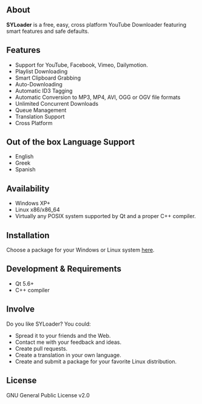 ## About

**SYLoader** is a free, easy, cross platform YouTube Downloader featuring smart features and safe defaults.

## Features
* Support for YouTube, Facebook, Vimeo, Dailymotion.
* Playlist Downloading
* Smart Clipboard Grabbing
* Auto-Downloading
* Automatic ID3 Tagging
* Automatic Conversion to MP3, MP4, AVI, OGG or OGV file formats
* Unlimited Concurrent Downloads
* Queue Management
* Translation Support
* Cross Platform

## Out of the box Language Support

* English
* Greek
* Spanish

## Availability

* Windows XP+
* Linux x86/x86_64
* Virtually any POSIX system supported by Qt and a proper C++ compiler.

## Installation

Choose a package for your Windows or Linux system [here](http://panastasiadist.github.io/SYLoader/).

## Development & Requirements

* Qt 5.6+
* C++ compiler

## Involve

Do you like SYLoader? You could:

* Spread it to your friends and the Web.
* Contact me with your feedback and ideas.
* Create pull requests.
* Create a translation in your own language.
* Create and submit a package for your favorite Linux distribution.

## License

GNU General Public License v2.0
